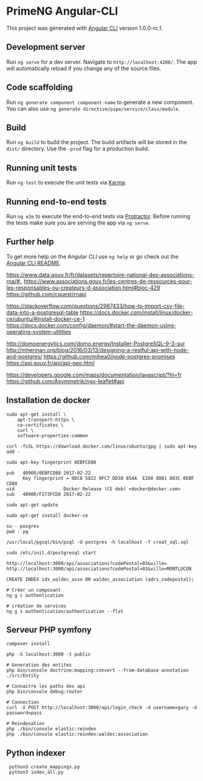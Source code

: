 # PrimeNG Angular-CLI

This project was generated with [Angular CLI](https://github.com/angular/angular-cli) version 1.0.0-rc.1.

## Development server
Run `ng serve` for a dev server. Navigate to `http://localhost:4200/`. The app will automatically reload if you change any of the source files.

## Code scaffolding

Run `ng generate component component-name` to generate a new component. You can also use `ng generate directive/pipe/service/class/module`.

## Build

Run `ng build` to build the project. The build artifacts will be stored in the `dist/` directory. Use the `-prod` flag for a production build.

## Running unit tests

Run `ng test` to execute the unit tests via [Karma](https://karma-runner.github.io).

## Running end-to-end tests

Run `ng e2e` to execute the end-to-end tests via [Protractor](http://www.protractortest.org/).
Before running the tests make sure you are serving the app via `ng serve`.

## Further help

To get more help on the Angular CLI use `ng help` or go check out the [Angular CLI README](https://github.com/angular/angular-cli/blob/master/README.md).

https://www.data.gouv.fr/fr/datasets/repertoire-national-des-associations-rna/#_
https://www.associations.gouv.fr/les-centres-de-ressources-pour-les-responsables-ou-createurs-d-association.html#bloc-429
https://github.com/cquest/rnapi

https://stackoverflow.com/questions/2987433/how-to-import-csv-file-data-into-a-postgresql-table
https://docs.docker.com/install/linux/docker-ce/ubuntu/#install-docker-ce-1
https://docs.docker.com/config/daemon/#start-the-daemon-using-operating-system-utilities

http://domoenergytics.com/domo.energy/Installer-PostgreSQL-9-3-sur
http://mherman.org/blog/2016/03/13/designing-a-restful-api-with-node-and-postgres/
https://github.com/mjhea0/node-postgres-promises
https://api.gouv.fr/api/api-geo.html

https://developers.google.com/maps/documentation/javascript/?hl=fr
https://github.com/Asymmetrik/ngx-leaflet#api

## Installation de docker 

    sudo apt-get install \
        apt-transport-https \
        ca-certificates \
        curl \
        software-properties-common
    
    curl -fsSL https://download.docker.com/linux/ubuntu/gpg | sudo apt-key add -
    
    sudo apt-key fingerprint 0EBFCD88
    
    pub   4096R/0EBFCD88 2017-02-22
          Key fingerprint = 9DC8 5822 9FC7 DD38 854A  E2D8 8D81 803C 0EBF CD88
    uid                  Docker Release (CE deb) <docker@docker.com>
    sub   4096R/F273FCD8 2017-02-22
    
    sudo apt-get update
    
    sudo apt-get install docker-ce

    su - posgres
    pwd : pg
    
    /usr/local/pgsql/bin/psql -U postgres -h localhost -f creat_sql.sql
    
    sudo /etc/init.d/postgresql start
    
    http://localhost:3000/api/associations?codePostal=03&ville=
    http://localhost:3000/api/associations?codePostal=03&ville=MONTLUCON
           
    CREATE INDEX idx_waldec_asso ON waldec_association (adrs_codepostal);
    
    # Créer un composant
    ng g c authentication
    
    # création de services
    ng g s authentication/authentication --flat
    
## Serveur PHP symfony
       
    composer install
    
    php -S localhost:3000 -t public
    
    # Generation des entites
    php bin/console doctrine:mapping:convert --from-database annotation ./src/Entity
    
    # Connaitre les paths des api
    php bin/console debug:router
    
    # Connection
    curl -X POST http://localhost:3000/api/login_check -d username=gary -d password=pass
    
    # Reindexation
    php ./bin/console elastic:reindex
    php ./bin/console elastic:reindex:waldec:association

## Python indexer
     python3 create_mappings.py
     python3 index_all.py
